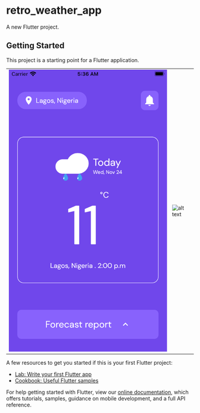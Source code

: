 # retro_weather_app

A new Flutter project.

## Getting Started

This project is a starting point for a Flutter application.

|  |  |
| ----------- | ----------- |
| ![alt text](screenshots/image1.png) | ![alt text](screenshots/image2.pnh) |

A few resources to get you started if this is your first Flutter project:

- [Lab: Write your first Flutter app](https://flutter.dev/docs/get-started/codelab)
- [Cookbook: Useful Flutter samples](https://flutter.dev/docs/cookbook)

For help getting started with Flutter, view our
[online documentation](https://flutter.dev/docs), which offers tutorials,
samples, guidance on mobile development, and a full API reference.

